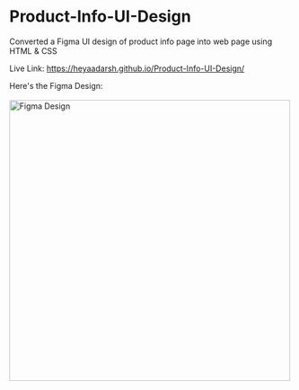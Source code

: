 # Product-Info-UI-Design
Converted a Figma UI design of product info page into web page using HTML &amp; CSS

Live Link: https://heyaadarsh.github.io/Product-Info-UI-Design/

Here's the Figma Design: <br><br>
<img src="https://uidesigndaily.fra1.digitaloceanspaces.com/uploads/1575/day_1575.png" alt="Figma Design" width=500px>

